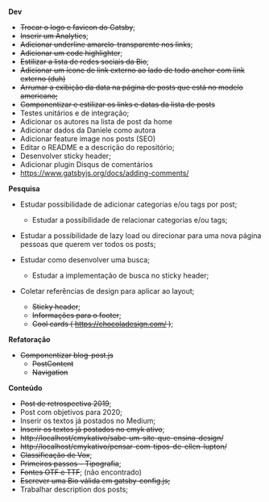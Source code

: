 **Dev**

- ~~Trocar o logo e favicon do Gatsby~~;
- ~~Inserir um Analytics~~;
- ~~Adicionar underline amarelo-transparente nos links~~;
- ~~Adicionar um code highlighter~~;
- ~~Estilizar a lista de redes sociais da Bio~~;
- ~~Adicionar um ícone de link externo ao lado de todo anchor com link externo (duh)~~
- ~~Arrumar a exibição da data na página de posts que está no modelo americano;~~
- ~~Componentizar e estilizar os links e datas da lista de posts~~
- Testes unitários e de integração;
- Adicionar os autores na lista de post da home
- Adicionar dados da Daniele como autora
- Adicionar feature image nos posts (SEO)
- Editar o README e a descrição do repositório;
- Desenvolver sticky header;
- Adicionar plugin Disqus de comentários
 - https://www.gatsbyjs.org/docs/adding-comments/

**Pesquisa**

- Estudar possibilidade de adicionar categorias e/ou tags por post;
  - Estudar a possibilidade de relacionar categorias e/ou tags;

- Estudar a possibilidade de lazy load ou direcionar para uma nova página pessoas que querem ver todos os posts;

- Estudar como desenvolver uma busca;
  - Estudar a implementação de busca no sticky header;
  
- Coletar referências de design para aplicar ao layout;
  - ~~Sticky header~~;
  - ~~Informações para o footer~~;
  - ~~Cool cards ( https://chocoladesign.com/ )~~;


**Refatoração**
  
- ~~Componentizar blog-post.js~~
  - ~~PostContent~~
  - ~~Navigation~~


**Conteúdo**

- ~~Post de retrospectiva 2019~~;
- Post com objetivos para 2020;
- Inserir os textos já postados no Medium;
- ~~Inserir os textos já postados no cmyk ativo~~;
 - ~~http://localhost/cmykativo/sabe-um-site-que-ensina-design/~~
 - ~~http://localhost/cmykativo/pensar-com-tipos-de-ellen-lupton/~~
 - ~~Classificação de Vox~~;
 - ~~Primeiros passos – Tipografia~~;
 - ~~Fontes OTF e TTF~~; (não encontrado)
- ~~Escrever uma Bio válida em gatsby-config.js;~~
- Trabalhar description dos posts;